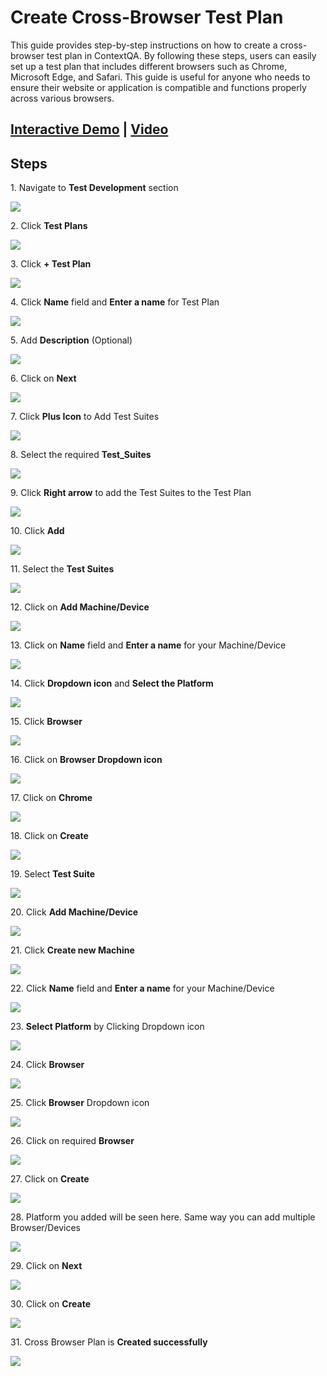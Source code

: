 

# Create Cross-Browser Test Plan

This guide provides step-by-step instructions on how to create a cross-browser test plan in ContextQA. By following these steps, users can easily set up a test plan that includes different browsers such as Chrome, Microsoft Edge, and Safari. This guide is useful for anyone who needs to ensure their website or application is compatible and functions properly across various browsers.


## [Interactive Demo](https://app.storylane.io/share/qslo3yapf6pw)  | [Video](https://www.loom.com/share/a94daa066d4a43f4b5b0c1f3dffc574b?sid=ffb48a32-c21b-4ba6-a8e2-5ed4c2bfdd58)

## **Steps**

1\. Navigate to **Test Development** section

![](https://ajeuwbhvhr.cloudimg.io/colony-recorder.s3.amazonaws.com/files/2024-03-01/5e80c505-7023-4be5-b9c8-280b31cf7d46/user_cropped_screenshot.jpeg?tl_px=0,0&br_px=1075,600&force_format=png&wat_scale=95&wat=1&wat_opacity=0.7&wat_gravity=northwest&wat_url=https://colony-recorder.s3.us-west-1.amazonaws.com/images/watermarks/FB923C_standard.png&wat_pad=4,220)


2\. Click **Test Plans**

![](https://ajeuwbhvhr.cloudimg.io/colony-recorder.s3.amazonaws.com/files/2024-03-01/5f767517-695e-47e1-8f4f-f02208d592da/user_cropped_screenshot.jpeg?tl_px=0,226&br_px=1075,827&force_format=png&wat_scale=95&wat=1&wat_opacity=0.7&wat_gravity=northwest&wat_url=https://colony-recorder.s3.us-west-1.amazonaws.com/images/watermarks/FB923C_standard.png&wat_pad=158,265)


3\. Click **+ Test Plan**

![](https://ajeuwbhvhr.cloudimg.io/colony-recorder.s3.amazonaws.com/files/2024-02-28/7f17760c-2adf-4bb0-a58d-5d53e26007db/ascreenshot.jpeg?tl_px=844,0&br_px=1920,600&force_format=png&wat_scale=95&wat=1&wat_opacity=0.7&wat_gravity=northwest&wat_url=https://colony-recorder.s3.us-west-1.amazonaws.com/images/watermarks/FB923C_standard.png&wat_pad=636,11)


4\. Click **Name** field and **Enter a name** for Test Plan

![](https://ajeuwbhvhr.cloudimg.io/colony-recorder.s3.amazonaws.com/files/2024-02-28/180b3f66-8dd5-486a-ab30-ef6b8927ca46/ascreenshot.jpeg?tl_px=11,0&br_px=1731,912&force_format=png&width=1120.0&wat=1&wat_opacity=0.7&wat_gravity=northwest&wat_url=https://colony-recorder.s3.us-west-1.amazonaws.com/images/watermarks/FB923C_standard.png&wat_pad=524,221)


5\. Add **Description** (Optional)

![](https://ajeuwbhvhr.cloudimg.io/colony-recorder.s3.amazonaws.com/files/2024-02-28/6139cf9e-cb7c-4a26-bedb-3227151d0b0b/ascreenshot.jpeg?tl_px=0,0&br_px=1719,912&force_format=png&width=1120.0&wat=1&wat_opacity=0.7&wat_gravity=northwest&wat_url=https://colony-recorder.s3.us-west-1.amazonaws.com/images/watermarks/FB923C_standard.png&wat_pad=351,352)


6\. Click on **Next**

![](https://ajeuwbhvhr.cloudimg.io/colony-recorder.s3.amazonaws.com/files/2024-03-01/9bb4ecbb-ac1e-45cc-a98a-c481bfc99b8a/user_cropped_screenshot.jpeg?tl_px=937,0&br_px=1920,549&force_format=png&width=983&wat_scale=87&wat=1&wat_opacity=0.7&wat_gravity=northwest&wat_url=https://colony-recorder.s3.us-west-1.amazonaws.com/images/watermarks/FB923C_standard.png&wat_pad=899,5)


7\. Click **Plus Icon** to Add Test Suites

![](https://ajeuwbhvhr.cloudimg.io/colony-recorder.s3.amazonaws.com/files/2024-02-28/a8a8ed06-19dd-4d8f-ba51-f7e628c3a868/ascreenshot.jpeg?tl_px=427,311&br_px=1502,912&force_format=png&wat_scale=95&wat=1&wat_opacity=0.7&wat_gravity=northwest&wat_url=https://colony-recorder.s3.us-west-1.amazonaws.com/images/watermarks/FB923C_standard.png&wat_pad=502,487)


8\. Select the required **Test_Suites**

![](https://ajeuwbhvhr.cloudimg.io/colony-recorder.s3.amazonaws.com/files/2024-02-28/66c0ef64-295e-4f1a-a1df-a12d3c91786f/ascreenshot.jpeg?tl_px=163,237&br_px=1238,838&force_format=png&wat_scale=95&wat=1&wat_opacity=0.7&wat_gravity=northwest&wat_url=https://colony-recorder.s3.us-west-1.amazonaws.com/images/watermarks/FB923C_standard.png&wat_pad=502,265)


9\. Click **Right arrow** to add the Test Suites to the Test Plan

![](https://ajeuwbhvhr.cloudimg.io/colony-recorder.s3.amazonaws.com/files/2024-03-01/5331424d-2d62-4651-aaed-79eaaca55d7f/user_cropped_screenshot.jpeg?tl_px=641,125&br_px=1716,726&force_format=png&wat_scale=95&wat=1&wat_opacity=0.7&wat_gravity=northwest&wat_url=https://colony-recorder.s3.us-west-1.amazonaws.com/images/watermarks/FB923C_standard.png&wat_pad=502,265)


10\. Click **Add**

![](https://ajeuwbhvhr.cloudimg.io/colony-recorder.s3.amazonaws.com/files/2024-02-28/7f8ba817-8a36-4453-8235-ec64ccd45d0f/ascreenshot.jpeg?tl_px=200,0&br_px=1920,912&force_format=png&width=1120.0&wat=1&wat_opacity=0.7&wat_gravity=northwest&wat_url=https://colony-recorder.s3.us-west-1.amazonaws.com/images/watermarks/FB923C_standard.png&wat_pad=910,488)


11\. Select the **Test Suites**

![](https://ajeuwbhvhr.cloudimg.io/colony-recorder.s3.amazonaws.com/files/2024-02-28/1d580376-5a4e-4579-8a7c-20cace352620/ascreenshot.jpeg?tl_px=133,0&br_px=1853,912&force_format=png&width=1120.0&wat=1&wat_opacity=0.7&wat_gravity=northwest&wat_url=https://colony-recorder.s3.us-west-1.amazonaws.com/images/watermarks/FB923C_standard.png&wat_pad=524,195)


12\. Click on **Add Machine/Device**

![](https://ajeuwbhvhr.cloudimg.io/colony-recorder.s3.amazonaws.com/files/2024-03-01/57c3ae7a-6c05-4cea-b250-dab9598c2a90/user_cropped_screenshot.jpeg?tl_px=200,0&br_px=1920,912&force_format=png&width=1120.0&wat=1&wat_opacity=0.7&wat_gravity=northwest&wat_url=https://colony-recorder.s3.us-west-1.amazonaws.com/images/watermarks/FB923C_standard.png&wat_pad=747,152)


13\. Click on **Name** field and **Enter a name** for your Machine/Device

![](https://ajeuwbhvhr.cloudimg.io/colony-recorder.s3.amazonaws.com/files/2024-02-28/7c340e4c-3173-43ee-ad7a-c555bcfada10/ascreenshot.jpeg?tl_px=200,0&br_px=1920,912&force_format=png&width=1120.0&wat=1&wat_opacity=0.7&wat_gravity=northwest&wat_url=https://colony-recorder.s3.us-west-1.amazonaws.com/images/watermarks/FB923C_standard.png&wat_pad=603,76)


14\. Click **Dropdown icon** and **Select the Platform**

![](https://ajeuwbhvhr.cloudimg.io/colony-recorder.s3.amazonaws.com/files/2024-02-28/b13f05d0-2d7e-4caa-9ca2-8e4e68130697/ascreenshot.jpeg?tl_px=200,0&br_px=1920,912&force_format=png&width=1120.0&wat=1&wat_opacity=0.7&wat_gravity=northwest&wat_url=https://colony-recorder.s3.us-west-1.amazonaws.com/images/watermarks/FB923C_standard.png&wat_pad=590,204)


15\. Click **Browser**

![](https://ajeuwbhvhr.cloudimg.io/colony-recorder.s3.amazonaws.com/files/2024-02-28/09d069cf-ff70-420c-9dff-31d90e06a931/ascreenshot.jpeg?tl_px=578,137&br_px=1653,738&force_format=png&wat_scale=95&wat=1&wat_opacity=0.7&wat_gravity=northwest&wat_url=https://colony-recorder.s3.us-west-1.amazonaws.com/images/watermarks/FB923C_standard.png&wat_pad=502,265)


16\. Click on **Browser Dropdown icon**

![](https://ajeuwbhvhr.cloudimg.io/colony-recorder.s3.amazonaws.com/files/2024-02-28/a414f17f-e01d-4d42-9096-45bcee634a59/ascreenshot.jpeg?tl_px=773,95&br_px=1848,696&force_format=png&wat_scale=95&wat=1&wat_opacity=0.7&wat_gravity=northwest&wat_url=https://colony-recorder.s3.us-west-1.amazonaws.com/images/watermarks/FB923C_standard.png&wat_pad=502,265)


17\. Click on **Chrome**

![](https://ajeuwbhvhr.cloudimg.io/colony-recorder.s3.amazonaws.com/files/2024-02-28/f3bb9bb9-8e61-4e5f-ab2b-2eef117e2373/ascreenshot.jpeg?tl_px=758,129&br_px=1833,730&force_format=png&wat_scale=95&wat=1&wat_opacity=0.7&wat_gravity=northwest&wat_url=https://colony-recorder.s3.us-west-1.amazonaws.com/images/watermarks/FB923C_standard.png&wat_pad=502,265)


18\. Click on **Create**

![](https://ajeuwbhvhr.cloudimg.io/colony-recorder.s3.amazonaws.com/files/2024-02-28/a69eeb2f-8953-4c8f-ad03-1f0b7742db3a/ascreenshot.jpeg?tl_px=544,142&br_px=1920,912&force_format=png&width=1120.0&wat=1&wat_opacity=0.7&wat_gravity=northwest&wat_url=https://colony-recorder.s3.us-west-1.amazonaws.com/images/watermarks/FB923C_standard.png&wat_pad=1027,563)


19\. Select **Test Suite**

![](https://ajeuwbhvhr.cloudimg.io/colony-recorder.s3.amazonaws.com/files/2024-02-28/8074c818-a7c6-4eff-9de3-c7b676eeb135/ascreenshot.jpeg?tl_px=302,0&br_px=1679,769&force_format=png&width=1120.0&wat=1&wat_opacity=0.7&wat_gravity=northwest&wat_url=https://colony-recorder.s3.us-west-1.amazonaws.com/images/watermarks/FB923C_standard.png&wat_pad=524,248)


20\. Click **Add Machine/Device**

![](https://ajeuwbhvhr.cloudimg.io/colony-recorder.s3.amazonaws.com/files/2024-02-28/c8313f6b-5b40-4106-8b34-61c6d2da57f7/ascreenshot.jpeg?tl_px=200,0&br_px=1920,912&force_format=png&width=1120.0&wat=1&wat_opacity=0.7&wat_gravity=northwest&wat_url=https://colony-recorder.s3.us-west-1.amazonaws.com/images/watermarks/FB923C_standard.png&wat_pad=730,161)


21\. Click **Create new Machine**

![](https://ajeuwbhvhr.cloudimg.io/colony-recorder.s3.amazonaws.com/files/2024-02-28/5e9009c5-81ca-4728-9df8-9254d935b03f/ascreenshot.jpeg?tl_px=200,0&br_px=1920,912&force_format=png&width=1120.0&wat=1&wat_opacity=0.7&wat_gravity=northwest&wat_url=https://colony-recorder.s3.us-west-1.amazonaws.com/images/watermarks/FB923C_standard.png&wat_pad=734,189)


22\. Click **Name** field and **Enter a name** for your Machine/Device

![](https://ajeuwbhvhr.cloudimg.io/colony-recorder.s3.amazonaws.com/files/2024-02-28/75baf830-a369-4893-8575-dd61b97ef83b/ascreenshot.jpeg?tl_px=200,0&br_px=1920,912&force_format=png&width=1120.0&wat=1&wat_opacity=0.7&wat_gravity=northwest&wat_url=https://colony-recorder.s3.us-west-1.amazonaws.com/images/watermarks/FB923C_standard.png&wat_pad=641,66)


23\. **Select Platform** by Clicking Dropdown icon

![](https://ajeuwbhvhr.cloudimg.io/colony-recorder.s3.amazonaws.com/files/2024-02-28/f2f7c5c6-4320-4256-bbb1-4f6f7c118b5e/ascreenshot.jpeg?tl_px=614,86&br_px=1689,687&force_format=png&wat_scale=95&wat=1&wat_opacity=0.7&wat_gravity=northwest&wat_url=https://colony-recorder.s3.us-west-1.amazonaws.com/images/watermarks/FB923C_standard.png&wat_pad=502,265)


24\. Click **Browser**

![](https://ajeuwbhvhr.cloudimg.io/colony-recorder.s3.amazonaws.com/files/2024-02-28/f0090f05-7e9a-4635-8e31-b1ddb10378ff/ascreenshot.jpeg?tl_px=588,137&br_px=1663,738&force_format=png&wat_scale=95&wat=1&wat_opacity=0.7&wat_gravity=northwest&wat_url=https://colony-recorder.s3.us-west-1.amazonaws.com/images/watermarks/FB923C_standard.png&wat_pad=502,265)


25\. Click **Browser** Dropdown icon

![](https://ajeuwbhvhr.cloudimg.io/colony-recorder.s3.amazonaws.com/files/2024-02-28/91a447ef-ce54-4fe5-b631-d0b780a16420/ascreenshot.jpeg?tl_px=783,90&br_px=1858,691&force_format=png&wat_scale=95&wat=1&wat_opacity=0.7&wat_gravity=northwest&wat_url=https://colony-recorder.s3.us-west-1.amazonaws.com/images/watermarks/FB923C_standard.png&wat_pad=502,265)


26\. Click on required **Browser**

![](https://ajeuwbhvhr.cloudimg.io/colony-recorder.s3.amazonaws.com/files/2024-02-28/84856239-90f8-4226-985b-72d2617e4636/ascreenshot.jpeg?tl_px=710,259&br_px=1785,860&force_format=png&wat_scale=95&wat=1&wat_opacity=0.7&wat_gravity=northwest&wat_url=https://colony-recorder.s3.us-west-1.amazonaws.com/images/watermarks/FB923C_standard.png&wat_pad=502,265)


27\. Click on **Create**

![](https://ajeuwbhvhr.cloudimg.io/colony-recorder.s3.amazonaws.com/files/2024-02-28/38a940d2-5e72-4283-abb5-d54a0c694cc5/ascreenshot.jpeg?tl_px=844,311&br_px=1920,912&force_format=png&wat_scale=95&wat=1&wat_opacity=0.7&wat_gravity=northwest&wat_url=https://colony-recorder.s3.us-west-1.amazonaws.com/images/watermarks/FB923C_standard.png&wat_pad=952,520)


28\. Platform you added will be seen here. Same way you can add multiple Browser/Devices

![](https://ajeuwbhvhr.cloudimg.io/colony-recorder.s3.amazonaws.com/files/2024-03-01/23a085a9-9f9d-4f08-9f79-346307922e08/user_cropped_screenshot.jpeg?tl_px=0,0&br_px=1719,912&force_format=png&width=1120.0&wat=1&wat_opacity=0.7&wat_gravity=northwest&wat_url=https://colony-recorder.s3.us-west-1.amazonaws.com/images/watermarks/FB923C_standard.png&wat_pad=363,275)


29\. Click on **Next**

![](https://ajeuwbhvhr.cloudimg.io/colony-recorder.s3.amazonaws.com/files/2024-03-01/e2f1db37-87f5-4869-babc-7ae02533132d/File.jpeg?tl_px=200,0&br_px=1920,912&force_format=png&width=1120.0&wat=1&wat_opacity=0.7&wat_gravity=northwest&wat_url=https://colony-recorder.s3.us-west-1.amazonaws.com/images/watermarks/FB923C_standard.png&wat_pad=1048,-15)


30\. Click on **Create**

![](https://ajeuwbhvhr.cloudimg.io/colony-recorder.s3.amazonaws.com/files/2024-02-28/8db81ada-6d26-4de0-8586-b7d5cf0702d5/ascreenshot.jpeg?tl_px=200,0&br_px=1920,912&force_format=png&width=1120.0&wat=1&wat_opacity=0.7&wat_gravity=northwest&wat_url=https://colony-recorder.s3.us-west-1.amazonaws.com/images/watermarks/FB923C_standard.png&wat_pad=1040,-11)


31\. Cross Browser Plan is **Created successfully**

![](https://ajeuwbhvhr.cloudimg.io/colony-recorder.s3.amazonaws.com/files/2024-02-28/96732b9a-437a-4eee-8732-bd95afed82d0/ascreenshot.jpeg?tl_px=0,0&br_px=1075,600&force_format=png&wat_scale=95&wat=1&wat_opacity=0.7&wat_gravity=northwest&wat_url=https://colony-recorder.s3.us-west-1.amazonaws.com/images/watermarks/FB923C_standard.png&wat_pad=372,13)



